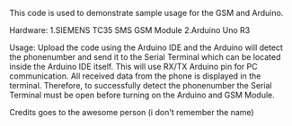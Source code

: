 This code is used to demonstrate sample usage for the GSM and Arduino.

Hardware:
1.SIEMENS TC35 SMS GSM Module
2.Arduino Uno R3

Usage:
Upload the code using the Arduino IDE and the Arduino will detect the phonenumber and send it to the Serial Terminal which can be located inside the Arduino IDE itself.
This will use RX/TX Arduino pin for PC communication. All received data from the phone is displayed in the terminal. Therefore, to successfully detect the phonenumber the Serial Terminal must be open before turning on the Arduino and GSM Module.

Credits goes to the awesome person (i don't remember the name)
